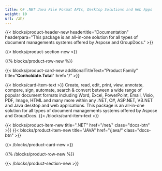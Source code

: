 ```yaml
---
title: C# .NET Java File Format APIs, Desktop Solutions and Web Apps
weight: 10
url: /zh/
---
```


{{< blocks/product-header-new headertitle="Documentation" headerpara="This package is an all-in-one solution for all types of document managements systems offered by Aspose and GroupDocs." >}}

{{< blocks/product-section-new >}}

{{% blocks/product-row-new %}}

{{< blocks/product-card-new additionalTitleText="Product Family" title="**Conholdate.Total**" href="/" >}}

{{< blocks/card-item-text >}}
Create, read, edit, print, view, annotate, compare, sign, automate, search & convert between a wide range of popular document formats including Word, Excel, PowerPoint, Email, Visio, PDF, Image, HTML and many more within any .NET, C#, ASP.NET, VB.NET and Java desktop and web applications. This package is an all-in-one solution for all types of document managements systems offered by Aspose and GroupDocs.
{{< /blocks/card-item-text >}}

{{< blocks/product-item-new title=".NET" href="/net/" class="docs-btn"  >}} {{< blocks/product-item-new title="JAVA" href="/java/" class="docs-btn" >}}

{{< /blocks/product-card-new >}}

{{% /blocks/product-row-new %}}

{{< /blocks/product-section-new >}}
